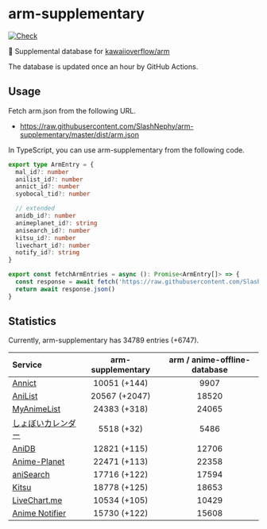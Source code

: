 # arm-supplementary

[![Check](https://github.com/SlashNephy/arm-supplementary/actions/workflows/check-node.yml/badge.svg)](https://github.com/SlashNephy/arm-supplementary/actions/workflows/check-node.yml)

💊 Supplemental database for [kawaiioverflow/arm](https://github.com/kawaiioverflow/arm)

The database is updated once an hour by GitHub Actions.

## Usage

Fetch arm.json from the following URL.

- https://raw.githubusercontent.com/SlashNephy/arm-supplementary/master/dist/arm.json

In TypeScript, you can use arm-supplementary from the following code.

```TypeScript
export type ArmEntry = {
  mal_id?: number
  anilist_id?: number
  annict_id?: number
  syobocal_tid?: number

  // extended
  anidb_id?: number
  animeplanet_id?: string
  anisearch_id?: number
  kitsu_id?: number
  livechart_id?: number
  notify_id?: string
}

export const fetchArmEntries = async (): Promise<ArmEntry[]> => {
  const response = await fetch('https://raw.githubusercontent.com/SlashNephy/arm-supplementary/master/dist/arm.json')
  return await response.json()
}
```

## Statistics

Currently, arm-supplementary has 34789 entries (+6747).

| Service                                     | arm-supplementary | arm / anime-offline-database |
| :------------------------------------------ | :---------------: | :--------------------------: |
| [Annict](https://annict.com)                |   10051 (+144)    |             9907             |
| [AniList](https://anilist.co)               |   20567 (+2047)   |            18520             |
| [MyAnimeList](https://myanimelist.net)      |   24383 (+318)    |            24065             |
| [しょぼいカレンダー](https://cal.syoboi.jp) |    5518 (+32)     |             5486             |
| [AniDB](https://anidb.net)                  |   12821 (+115)    |            12706             |
| [Anime-Planet](https://anime-planet.com)    |   22471 (+113)    |            22358             |
| [aniSearch](https://anisearch.com)          |   17716 (+122)    |            17594             |
| [Kitsu](https://kitsu.io)                   |   18778 (+125)    |            18653             |
| [LiveChart.me](https://livechart.me)        |   10534 (+105)    |            10429             |
| [Anime Notifier](https://notify.moe)        |   15730 (+122)    |            15608             |
